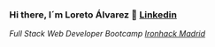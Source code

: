 ### Hi there, I´m Loreto Álvarez 👋 <a href="https://www.linkedin.com/in/loreto-alvarez-voces/">Linkedin</a>

<i>Full Stack Web Developer Bootcamp <a href="https://www.ironhack.com/es">Ironhack Madrid</a> </i>
<!--
**loretoavoces/loretoavoces** is a ✨ _special_ ✨ repository because its `README.md` (this file) appears on your GitHub profile.

Here are some ideas to get you started:

- 🔭 I’m currently working on ...
- 🌱 I’m currently learning ...
- 👯 I’m looking to collaborate on ...
- 🤔 I’m looking for help with ...
- 💬 Ask me about ...
- 📫 How to reach me: ...
- 😄 Pronouns: ...
- ⚡ Fun fact: ...
-->
